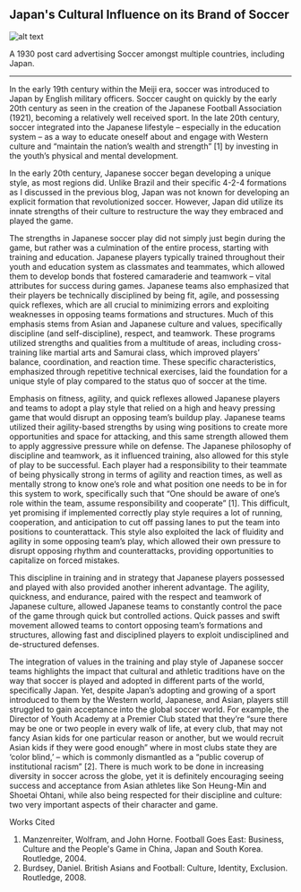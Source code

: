 ## Japan's Cultural Influence on its Brand of Soccer

![alt text](https://github.com/mattyshen/mattyshen.github.io/blob/main/postcardjpg.jpg?raw=true) 

A 1930 post card advertising Soccer amongst multiple countries, including Japan.

---

In the early 19th century within the Meiji era, soccer was introduced to Japan by English military officers. Soccer caught on quickly by the early 20th century as seen in the creation of the Japanese Football Association (1921), becoming a relatively well received sport. In the late 20th century, soccer integrated into the Japanese lifestyle – especially in the education system – as a way to educate oneself about and engage with Western culture and “maintain the nation’s wealth and strength” [1] by investing in the youth’s physical and mental development.


In the early 20th century, Japanese soccer began developing a unique style, as most regions did. Unlike Brazil and their specific 4-2-4 formations as I discussed in the previous blog, Japan was not known for developing an explicit formation that revolutionized soccer. However, Japan did utilize its innate strengths of their culture to restructure the way they embraced and played the game. 


The strengths in Japanese soccer play did not simply just begin during the game, but rather was a culmination of the entire process, starting with training and education. Japanese players typically trained throughout their youth and education system as classmates and teammates, which allowed them to develop bonds that fostered camaraderie and teamwork – vital attributes for success during games. Japanese teams also emphasized that their players be technically disciplined by being fit, agile, and possessing quick reflexes, which are all crucial to minimizing errors and exploiting weaknesses in opposing teams formations and structures. Much of this emphasis stems from Asian and Japanese culture and values, specifically discipline (and self-discipline), respect, and teamwork. These programs utilized strengths and qualities from a multitude of areas, including cross-training like martial arts and Samurai class, which improved players’ balance, coordination, and reaction time. These specific characteristics, emphasized through repetitive technical exercises, laid the foundation for a unique style of play compared to the status quo of soccer at the time.


Emphasis on fitness, agility, and quick reflexes allowed Japanese players and teams to adopt a play style that relied on a high and heavy pressing game that would disrupt an opposing team’s buildup play. Japanese teams utilized their agility-based strengths by using wing positions to create more opportunities and space for attacking, and this same strength allowed them to apply aggressive pressure while on defense. The Japanese philosophy of discipline and teamwork, as it influenced training, also allowed for this style of play to be successful. Each player had a responsibility to their teammate of being physically strong in terms of agility and reaction times, as well as mentally strong to know one’s role and what position one needs to be in for this system to work, specifically such that “One should be aware of one’s role within the team, assume responsibility and cooperate” [1]. This difficult, yet promising if implemented correctly play style requires a lot of running, cooperation, and anticipation to cut off passing lanes to put the team into positions to counterattack. This style also exploited the lack of fluidity and agility in some opposing team’s play, which allowed their own pressure to disrupt opposing rhythm and counterattacks, providing opportunities to capitalize on forced mistakes.


This discipline in training and in strategy that Japanese players possessed and played with also provided another inherent advantage. The agility, quickness, and endurance, paired with the respect and teamwork of Japanese culture, allowed Japanese teams to constantly control the pace of the game through quick but controlled actions. Quick passes and swift movement allowed teams to contort opposing team’s formations and structures, allowing fast and disciplined players to exploit undisciplined and de-structured defenses.


The integration of values in the training and play style of Japanese soccer teams highlights the impact that cultural and athletic traditions have on the way that soccer is played and adopted in different parts of the world, specifically Japan. Yet, despite Japan’s adopting and growing of a sport introduced to them by the Western world, Japanese, and Asian, players still struggled to gain acceptance into the global soccer world. For example, the Director of Youth Academy at a Premier Club stated that they’re “sure there may be one or two people in every walk of life, at every club, that may not fancy Asian kids for one particular reason or another, but we would recruit Asian kids if they were good enough” where in most clubs state they are ‘color blind,’ – which is commonly dismantled as a “public coverup of institutional racism” [2]. There is much work to be done in increasing diversity in soccer across the globe, yet it is definitely encouraging seeing success and acceptance from Asian athletes like Son Heung-Min and Shoetai Ohtani, while also being respected for their discipline and culture: two very important aspects of their character and game.


Works Cited
1. Manzenreiter, Wolfram, and John Horne. Football Goes East: Business, Culture and the People's Game in China, Japan and South Korea. Routledge, 2004. 
2. Burdsey, Daniel. British Asians and Football: Culture, Identity, Exclusion. Routledge, 2008. 






